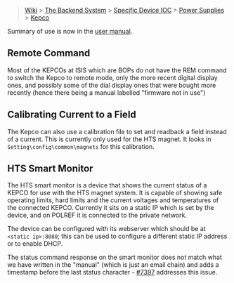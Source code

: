 > [Wiki](Home) > [The Backend System](The-Backend-System) > [Specific Device IOC](Specific-Device-IOC) > [Power Supplies](Power-Supplies) > [Kepco](Kepco)

Summary of use is now in the [user manual](https://github.com/ISISComputingGroup/ibex_user_manual/wiki/Kepco-Power-Supply).

## Remote Command

Most of the KEPCOs at ISIS which are BOPs do not have the REM command to switch the Kepco to remote mode, only the more recent digital display ones, and possibly some of the dial display ones that were bought more recently (hence there being a manual labelled "firmware not in use")

## Calibrating Current to a Field
The Kepco can also use a calibration file to set and readback a field instead of a current. This is currently only used for the HTS magnet. It looks in `Setting\config\common\magnets` for this calibration.

## HTS Smart Monitor
The HTS smart monitor is a device that shows the current status of a KEPCO for use with the HTS magnet system. It is capable of showing safe operating limits, hard limits and the current voltages and temperatures of the connected KEPCO. Currently it sits on a static IP which is set by the device, and on POLREF it is connected to the private network. 

The device can be configured with its webserver which should be at `<static ip>:8080`; this can be used to configure a different static IP address or to enable DHCP. 

The status command response on the smart monitor does not match what we have written in the "manual" (which is just an email chain) and adds a timestamp before the last status character - [#7397](https://github.com/ISISComputingGroup/IBEX/issues/7397) addresses this issue.